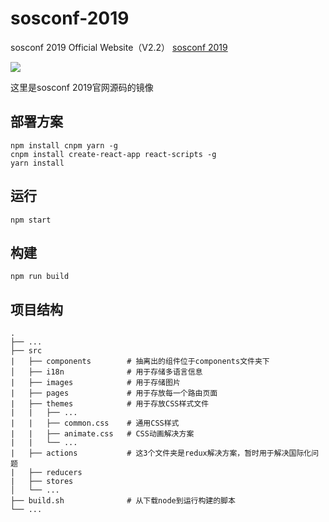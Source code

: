 # sosconf-2019 
sosconf 2019 Official Website（V2.2）
[sosconf 2019](https://2019.sosconf.org)

![](https://travis-ci.com/sosconf/sosconf-2019-frontend.svg?branch=master)

这里是sosconf 2019官网源码的镜像

## 部署方案
```
npm install cnpm yarn -g
cnpm install create-react-app react-scripts -g
yarn install
```

## 运行
```
npm start
```

## 构建
```
npm run build
```

## 项目结构
    .
    ├── ...
    ├── src
    |   ├── components        # 抽离出的组件位于components文件夹下
    │   ├── i18n              # 用于存储多语言信息
    |   ├── images            # 用于存储图片
    |   ├── pages             # 用于存放每一个路由页面
    |   ├── themes            # 用于存放CSS样式文件
    |   |   ├── ...
    |   |   ├── common.css    # 通用CSS样式
    |   |   ├── animate.css   # CSS动画解决方案
    |   |   └── ...
    |   ├── actions           # 这3个文件夹是redux解决方案，暂时用于解决国际化问题
    |   ├── reducers
    |   ├── stores
    │   └── ...
    ├── build.sh              # 从下载node到运行构建的脚本
    └── ...
